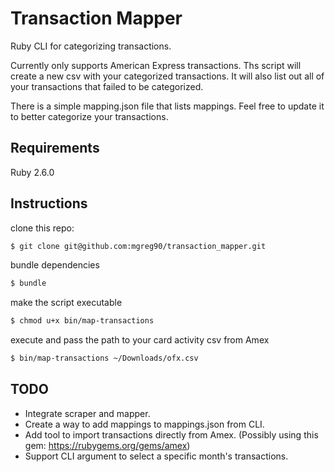 Transaction Mapper
===============
Ruby CLI for categorizing transactions.

Currently only supports American Express transactions.
Ths script will create a new csv with your categorized transactions.
It will also list out all of your transactions that failed to be categorized.

There is a simple mapping.json file that lists mappings. Feel free to update it
to better categorize your transactions.

## Requirements

Ruby 2.6.0

## Instructions

clone this repo:

```sh
$ git clone git@github.com:mgreg90/transaction_mapper.git
```

bundle dependencies

```sh
$ bundle
```

make the script executable
```sh
$ chmod u+x bin/map-transactions
```

execute and pass the path to your card activity csv from Amex

```sh
$ bin/map-transactions ~/Downloads/ofx.csv
```

## TODO

* Integrate scraper and mapper.
* Create a way to add mappings to mappings.json from CLI.
* Add tool to import transactions directly from Amex. (Possibly using this gem: https://rubygems.org/gems/amex)
* Support CLI argument to select a specific month's transactions.